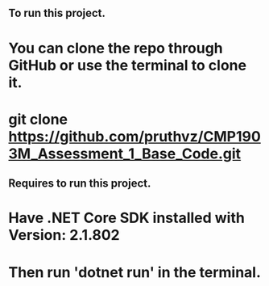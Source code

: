 ## To run this project.

# You can clone the repo through GitHub or use the terminal to clone it.

# git clone https://github.com/pruthvz/CMP1903M_Assessment_1_Base_Code.git

## Requires to run this project.

# Have .NET Core SDK installed with Version: 2.1.802

# Then run 'dotnet run' in the terminal.
